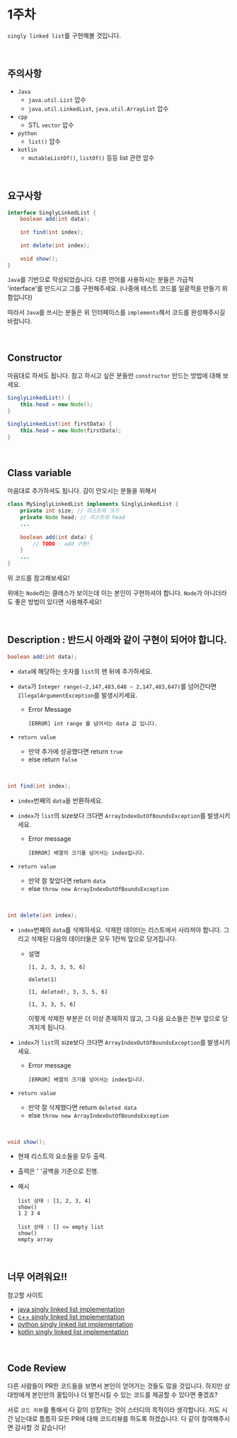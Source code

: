 # 1주차

`singly linked list`를 구현해볼 것입니다.

<br>

## 주의사항

- `Java`
  - `java.util.List` 압수
  - `java.util.LinkedList`, `java.util.ArrayList` 압수
- `cpp`
  - STL `vector` 압수
- `python`
  - `list()` 압수
- `kotlin`
  - `mutableListOf()`, `listOf()` 등등 list 관련 압수

<br>

## 요구사항

```java
interface SinglyLinkedList {
    boolean add(int data);
    
    int find(int index);
    
    int delete(int index);
  
    void show();
}
```

`Java`를 기반으로 작성되었습니다. 다른 언어를 사용하시는 분들은 가급적 'interface'를 만드시고 그를 구현해주세요. (나중에 테스트 코드를 일괄적을 만들기 위함입니다)

따라서 `Java`를 쓰시는 분들은 위 인터페이스를 `implements`해서 코드를 완성해주시길 바랍니다.

<br>

## Constructor

마음대로 하셔도 됩니다. 참고 하시고 싶은 분들만 `constructor` 만드는 방법에 대해 보세요.

```java
SinglyLinkedList() {
    this.head = new Node();
}
```

```java
SinglyLinkedList(int firstData) {
    this.head = new Node(firstData);
}
```

<br>

## Class variable

마음대로 추가하셔도 됩니다. 감이 안오시는 분들을 위해서 

```java
class MySinglyLinkedList implements SinglyLinkedList {
    private int size; // 리스트의 크기
    private Node head; // 리스트의 head
    ...
    
    boolean add(int data) {
        // TODO : add 구현!
    }
    ...
}
```

위 코드를 참고해보세요!

위에는 `Node`라는 클래스가 보이는데 이는 본인이 구현하셔야 합니다. `Node`가 아니더라도 좋은 방법이 있다면 사용해주세요!

<br>

## Description : 반드시 아래와 같이 구현이 되어야 합니다.

```java
boolean add(int data);
```

- `data`에 해당하는 숫자를 `list`의 맨 뒤에 추가하세요.

- `data`가 `Integer range(–2,147,483,648 ~ 2,147,483,647)`를 넘어간다면 `IllegalArgumentException`를 발생시키세요.

  - Error Message

    ```shell
    [ERROR] int range 를 넘어서는 data 값 입니다.
    ```

- `return value`

  - 만약 추가에 성공했다면 return `true`
  - else return `false`

<br>

```java
int find(int index);
```

- `index`번째의 `data`을 반환하세요.

- `index`가 `list`의 size보다 크다면 `ArrayIndexOutOfBoundsException`를 발생시키세요.

  - Error message

    ```shell
    [ERROR] 배열의 크기를 넘어서는 index입니다.
    ```

- `return value`

  - 만약 잘 찾았다면 return `data`
  - else `throw new ArrayIndexOutOfBoundsException`

<br>

```java
int delete(int index);
```

- `index`번째의 `data`를 삭제하세요. 삭제한 데이터는 리스트에서 사라져야 합니다. 그리고 삭제된 다음의 데이터들은 모두 1칸씩 앞으로 당겨집니다.

  - 설명

    ```text
    [1, 2, 3, 3, 5, 6]
    ```

    ```text
    delete(1)
    ```

    ```text
    [1, deleted!, 3, 3, 5, 6]
    ```

    ```text
    [1, 3, 3, 5, 6]
    ```

    이렇게 삭제한 부분은 더 이상 존재하지 않고, 그 다음 요소들은 전부 앞으로 당겨지게 됩니다.

- `index`가 `list`의 size보다 크다면 `ArrayIndexOutOfBoundsException`를 발생시키세요.

  - Error message

    ```text
    [ERROR] 배열의 크기를 넘어서는 index입니다.
    ```

- `return value`

  - 만약 잘 삭제했다면 return `deleted data`
  - else `throw new ArrayIndexOutOfBoundsException`

<br>

```java
void show();
```

- 현재 리스트의 요소들을 모두 출력.

- 출력은 ' '공백을 기준으로 진행.

- 예시

  ```text
  list 상태 : [1, 2, 3, 4]
  show()
  1 2 3 4
  
  list 상태 : [] <= empty list
  show()
  empty array
  ```

<br>

## 너무 어려워요!! 

참고할 사이트

- [java singly linked list implementation](https://www.geeksforgeeks.org/implementing-a-linked-list-in-java-using-class/)
- [c++ singly linked list implementation](https://www.educative.io/answers/singly-linked-list-in-cpp)
- [python singly linked list implementation](https://www.tutorialspoint.com/python_data_structure/python_linked_lists.htm)
- [kotlin singly linked list implementation](https://medium.com/@bipinkumar650/singly-linked-list-in-kotlin-a280d1bc7b09)

<br>

## Code Review

다른 사람들이 PR한 코드들을 보면서 본인이 얻어가는 것들도 많을 것입니다. 하지만 상대방에게 본인만의 꿀팁이나 더 발전시킬 수 있는 코드를 제공할 수 있다면 좋겠죠?

서로 `코드 리뷰`를 통해서 다 같이 성장하는 것이 스터디의 목적이라 생각합니다. 저도 시간 남는대로 틈틈히 모든 PR에 대해 코드리뷰를 하도록 하겠습니다. 다 같이 참여해주시면 감사할 것 같습니다!


